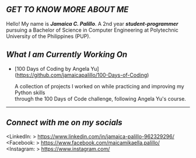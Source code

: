 ## _**GET TO KNOW MORE ABOUT ME**_


Hello! My name is _**Jamaica C. Palillo**_. A 2nd year _**student-programmer**_ pursuing a Bachelor of Science in Computer Engineering at Polytechnic University of the Philippines (PUP).

## _**What I am Currently Working On**_
- [100 Days of Coding by Angela Yu]  
(https://github.com/jamaicapalillo/100-Days-of-Coding)
  
  A collection of projects I worked on while practicing and improving my Python skills  
through the 100 Days of Code challenge, following Angela Yu's course.

---
## _**Connect with me on my socials**_
<LinkedIn: >  https://www.linkedin.com/in/jamaica-palillo-962329296/  
<Facebook: > https://www.facebook.com/maicamikaella.palillo/  
<Instagram: > https://www.instagram.com/  

